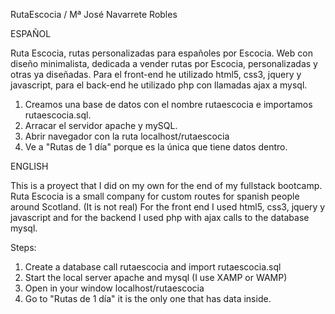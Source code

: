 RutaEscocia / Mª José Navarrete Robles

ESPAÑOL

Ruta Escocia, rutas personalizadas para españoles por Escocia.
Web con diseño minimalista, dedicada a vender rutas por Escocia, personalizadas y otras ya diseñadas.
Para el front-end he utilizado html5, css3, jquery y javascript, para el back-end he utilizado php con llamadas ajax a mysql.


1. Creamos una base de datos con el nombre rutaescocia e importamos rutaescocia.sql.
2. Arracar el servidor apache y mySQL.
3. Abrir navegador con la ruta localhost/rutaescocia
4. Ve a "Rutas de 1 día" porque es la única que tiene datos dentro.

ENGLISH

This is a proyect that I did on my own for the end of my fullstack bootcamp.
Ruta Escocia is a small company for custom routes for spanish people around Scotland. (It is not real)
For the front end I used html5, css3, jquery y javascript and for the backend I used php with ajax calls to the database mysql.

Steps:

1. Create a database call rutaescocia and import rutaescocia.sql
2. Start the local server apache and mysql (I use XAMP or WAMP)
3. Open in your window localhost/rutaescocia
4. Go to "Rutas de 1 día" it is the only one that has data inside.



